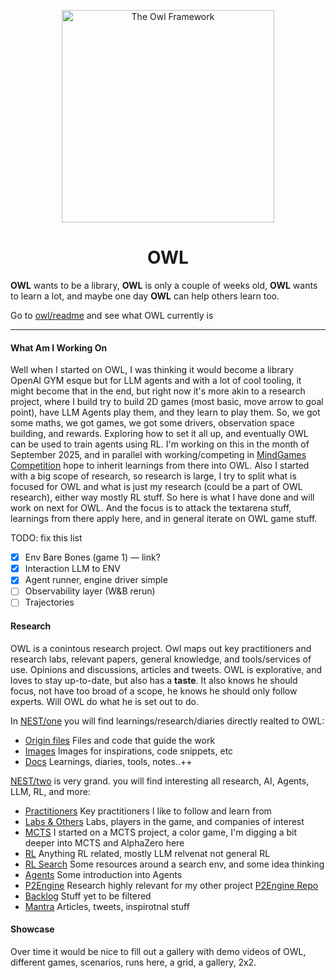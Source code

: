 <p align="center">
  <img src="https://www.bookroomartpress.co.uk/wp-content/uploads/2022/09/The-Owl-24in-WT.jpg" alt="The Owl Framework" width="340" />
</p>

<h1 align="center">OWL</h1>

<p align="center">

<b>OWL</b> wants to be a library, <b>OWL</b> is only a couple of weeks old, <b>OWL</b> wants to learn a lot, and maybe one day <b>OWL</b> can help others learn too.

Go to [owl/readme](./owl/README.md) and see what OWL currently is

</p>

<hr />

<h4 align="left">What Am I Working On</h4>

Well when I started on OWL, I was thinking it would become a library OpenAI GYM esque but for LLM agents and with a lot of cool tooling, it might become that in the end, but right now it's more akin to a research project, where I build try to build 2D games (most basic, move arrow to goal point), have LLM Agents play them, and they learn to play them. So, we got some maths, we got games, we got some drivers, observation space building, and rewards. Exploring how to set it all up, and eventually OWL can be used to train agents using RL. I'm working on this in the month of September 2025, and in parallel with working/competing in [MindGames Competition](https://www.mindgamesarena.com) hope to inherit learnings from there into OWL. Also I started with a big scope of research, so research is large, I try to split what is focused for OWL and what is just my research (could be a part of OWL research), either way mostly RL stuff. So here is what I have done and will work on next for OWL. And the focus is to attack the textarena stuff, learnings from there apply here, and in general iterate on OWL game stuff.

TODO: fix this list

- [x] Env Bare Bones (game 1) — link?
- [x] Interaction LLM to ENV
- [x] Agent runner, engine driver simple
- [ ] Observability layer (W&B rerun)
- [ ] Trajectories

<h4 align="left">Research</h4>

<p align="left">
    OWL is a conintous research project. Owl maps out key practitioners and research labs, relevant papers, general knowledge, and tools/services of use. Opinions and discussions, articles and tweets. OWL is explorative, and loves to stay up-to-date, but also has a <b>taste</b>. It also knows he should focus, not have too broad of a scope, he knows he should only follow experts. Will OWL do what he is set out to do.

In [NEST/one](./nest/one) you will find learnings/research/diaries directly realted to OWL:

<ul align="left">
  <li><a href="./nest/one/origin_files/">Origin files</a> Files and code that guide the work</li>
  <li><a href="./nest/one/images">Images</a> Images for inspirations, code snippets, etc</li>
  <li><a href="./nest/one/docs">Docs</a> Learnings, diaries, tools, notes..++ </li>
</ul>

[NEST/two](./nest/two) is very grand. you will find interesting all research, AI, Agents, LLM, RL, and more:

<ul align="left">
  <li><a href="./nest/practitioners">Practitioners</a> Key practitioners I like to follow and learn from</li>
  <li><a href="./nest/labs">Labs & Others</a> Labs, players in the game, and companies of interest</li>
  <li><a href="./nest/two/mcts">MCTS</a> I started on a MCTS project, a color game, I'm digging a bit deeper into MCTS and AlphaZero here </li>
    <li><a href="./nest/two/rl">RL</a> Anything RL related, mostly LLM relvenat not general RL</li>
  <li><a href="./nest/two/search">RL Search</a> Some resources around a search env, and some idea thinking </li>
   <li><a href="./nest/two/agents">Agents</a> Some introduction into Agents </li>
  <li><a href="./nest/two/p2engine">P2Engine</a> Research highly relevant for my other project  <a href="https://github.com/gustofied/P2Engine">P2Engine Repo</a>
  </li>
  <li><a href="./nest/two/backlog">Backlog</a> Stuff yet to be filtered
  </li>
  <li><a href="./nest/two/backlog">Mantra</a> Articles, tweets, inspirotnal stuff
  </li>
</ul>

</p>

<h4 align="left">Showcase</h4>

<p align="left">

Over time it would be nice to fill out a gallery with demo videos of OWL, different games, scenarios, runs here, a grid, a gallery, 2x2.

</p>
